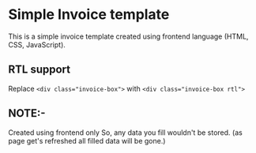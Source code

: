 # Simple Invoice template
This is a simple invoice template created using frontend language (HTML, CSS, JavaScript).

## RTL support
Replace `<div class="invoice-box">` with `<div class="invoice-box rtl">`

## NOTE:-
Created using frontend only So, any data you fill wouldn't be stored. (as page get's refreshed all filled data will be gone.) 